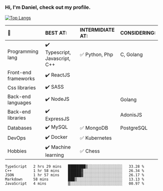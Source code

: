 ### Hi, I'm Daniel, check out my profile.
[![Top Langs](https://github-readme-stats.vercel.app/api/top-langs/?username=DanielRomeo&layout=compact)](https://github.com/anuraghazra/github-readme-stats)


:large_blue_circle: | BEST AT: | INTERMIDIATE AT: | CONSIDERING:
:------------ | :-------------| :-------------| :-------------
Programming lang | :heavy_check_mark: Typescript, Javascript, C++ | :white_check_mark: Python, Php | C, Golang
Front-end frameworks| :heavy_check_mark: ReactJS |  |
Css libraries | :heavy_check_mark:  SASS | |
Back-end languages| :heavy_check_mark: NodeJS | | Golang
Back-end libraries |:heavy_check_mark: ExpressJS| | AdonisJS
Databases | :heavy_check_mark: MySQL |  :white_check_mark: MongoDB | PostgreSQL
DevOps | :heavy_check_mark: Docker | :white_check_mark: Kubernetes
Hobbies | :heavy_check_mark: Machine learning | :white_check_mark: Chess

<!--START_SECTION:waka-->
```text
TypeScript   2 hrs 29 mins   ████████▒░░░░░░░░░░░░░░░░   33.28 % 
C++          1 hr 58 mins    ██████▓░░░░░░░░░░░░░░░░░░   26.34 % 
JSON         1 hr 57 mins    ██████▓░░░░░░░░░░░░░░░░░░   26.17 % 
Markdown     58 mins         ███▒░░░░░░░░░░░░░░░░░░░░░   13.13 % 
JavaScript   4 mins          ▒░░░░░░░░░░░░░░░░░░░░░░░░   00.97 % 
```
<!--END_SECTION:waka-->
